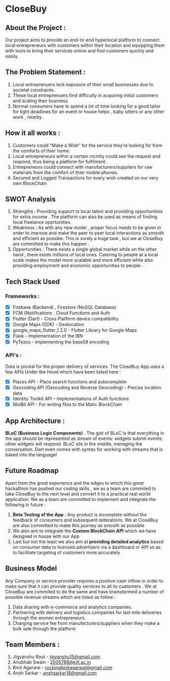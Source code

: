# CloseBuy

## About the Project : 
Our project aims to provide an end-to-end hyperlocal platform to connect local entrepreneurs with customers within their location and equipping them with tools to bring their services online and find customers quickly and easily.

## The Problem Statement :
1. Local entreprenuers lack exposure of their small businesses due to societal constraints. 
2. These local entreprenuers find difficulty in acquiring initial customers and scaling their business.
3. Normal consumers have to spend a lot of time looking for a good tailor for tight deadlines for an event or house helps , baby sitters or any other work , nearby.

## How it all works : 
1. Customers could “Make a Wish” for the service they’re looking for from the comforts of their home.
2. Local entrepreneurs within a certain vicinity could see the request and respond, thus being a platform for fulfilment.
3. Entrepreneurs could connect with manufacturers/suppliers for raw materials from the comfort of their mobile phones.
4. Secured and Logged Transactions for every wish created on our very own BlockChain

## SWOT Analysis
1. Strengths : Providing support to local talent and providing opportunities for extra income . The platform can also be used as means of finding local freelance opprtunities.
2. Weakness : As with any new model , proper focus needs to be given in order to improve and make the peer to peer local interactions as smooth and efficient as possibe. This   is surely a huge task , but we at CloseBuy are committed to make this happen .
3. Opportunities : There exists a single global market while on the other hand , there exists millions of local ones. Catering to people at a local scale makes the model more scalable and more efficient while also providing employment and economic opportunities to people .

## Tech Stack Used

### Frameworks :
- [x] Firebase (Backend) , Firestore (NoSQL Database)
- [x] FCM (Notifications , Cloud Functions and Auth
- [x] Flutter (Dart) - Cross Platform device compatibility
- [x] Google Maps (SDK) - Geolocation
- [x] google_maps_flutter_1.2.0 - Flutter Library for Google Maps
- [x] Flask  - Implementation of the IBN
- [x] PyTezos - Implementing the base58 encoding

### API's :
Data is pivotal for the proper delivery of services. The CloseBuy App uses a few APIs Under the Hood which have been listed here :
- [x] Places API - Place search functions and autocomplete
- [x] Geocoding API (Geocoding and Reverse Geocoding) – Precise location data
- [x] Identity Toolkit API – Implementations of Auth functions
- [x] MoiBit API - For writing files to the Matic BlockChain

## App Architecture :
**BLoC (Business Logic Components)** . The gist of BLoC is that everything in the app should be represented as stream of events: widgets submit events; other widgets will respond. BLoC sits in the middle, managing the conversation. Dart even comes with syntax for working with streams that is baked into the language!

## Future Roadmap
Apart from the great experience and the edges to which this great hackathion has pushed our coding skills , we as a team are commited to take CloseBuy to the next level and convert it to a practical real world application. We as a team are committed to implement and integrate the following in future :

1. **Beta Testing of the App** : Any  product is incomplete without the feedback of consumers and subsequent reiterations. We at CloseBuy are also committed to make this journey as smooth as possible 
2. We also aim to integrate the **Custom BlockChain API** which we have designed in house with our App 
3. Last but not the least we also aim at **providing detailed analytics** based on consumer data to licensed advertisers via a dashboard or API so as to facilitate targeting of customers more accurately

## Business Model
Any Company or service provider requires a positive cash inflow in order to make sure that it can provide quality services to all its customers . We at CloseBuy are commited to do the same and have brainstormed a number of possible revenue streams which are listed as follow :
1. Data sharing with e-commerce and analytics companies.
2. Partnering with delivery and logistics companies for last mile deliveries through the women entrepreneurs.
3. Charging service fee from manufacturers/suppliers when they make a bulk sale through the platform


## Team Members :
1. Jigyanshu Rout - jigyanshu15@gmail.com
2. Anubhab Swain - 2005788@kiit.ac.in
3. Binit Agarwal - rockingbinitagarwal@gmail.com
4. Ansh Sarkar - anshsarkar18@gmail.com
